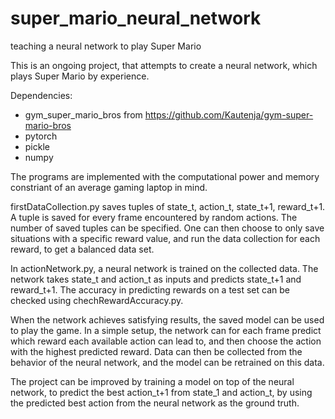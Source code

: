 # super_mario_neural_network
teaching a neural network to play Super Mario

This is an ongoing project, that attempts to create a neural network, which plays Super Mario by experience.

Dependencies:
- gym_super_mario_bros from https://github.com/Kautenja/gym-super-mario-bros
- pytorch
- pickle
- numpy


The programs are implemented with the computational power and memory constriant of an average gaming laptop in mind.

firstDataCollection.py saves tuples of state_t, action_t, state_t+1, reward_t+1.
A tuple is saved for every frame encountered by random actions.
The number of saved tuples can be specified.
One can then choose to only save situations with a specific reward value, and run the data collection for each reward, to get a balanced data set.

In actionNetwork.py, a neural network is trained on the collected data.
The network takes state_t and action_t as inputs and predicts state_t+1 and reward_t+1.
The accuracy in predicting rewards on a test set  can be checked using chechRewardAccuracy.py.

When the network achieves satisfying results, the saved model can be used to play the game.
In a simple setup, the network can for each frame predict which reward each available action can lead to, and then choose the action with the highest predicted reward.
Data can then be collected from the behavior of the neural network, and the model can be retrained on this data.

The project can be improved by training a model on top of the neural network, to predict the best action_t+1 from state_1 and action_t, by using the predicted best action from the neural network as the ground truth.


